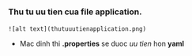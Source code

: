 ### Thu tu uu tien cua file application.

    ![alt text](thutuuutienapplication.png)

-   Mac dinh thi **.properties** se duoc _uu tien_ hon **yaml**
